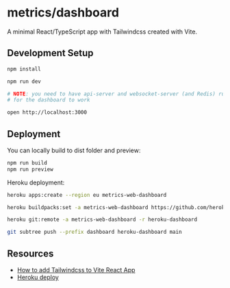 # metrics/dashboard

A minimal React/TypeScript app with Tailwindcss created with Vite.

## Development Setup

```sh
npm install

npm run dev

# NOTE: you need to have api-server and websocket-server (and Redis) running
# for the dashboard to work

open http://localhost:3000
```

## Deployment

You can locally build to dist folder and preview:

```sh
npm run build
npm run preview
```

Heroku deployment:

```sh
heroku apps:create --region eu metrics-web-dashboard

heroku buildpacks:set -a metrics-web-dashboard https://github.com/heroku/heroku-buildpack-static.git

heroku git:remote -a metrics-web-dashboard -r heroku-dashboard

git subtree push --prefix dashboard heroku-dashboard main
```

## Resources

* [How to add Tailwindcss to Vite React App](https://tailwindcss.com/docs/guides/vite)
* [Heroku deploy](https://v2.vitejs.dev/guide/static-deploy.html#heroku)
